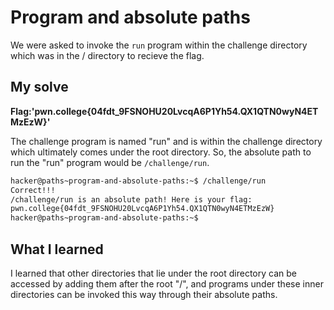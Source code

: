 # Program and absolute paths

We were asked to invoke the ``run`` program within the challenge directory which was in the / directory to recieve the flag.

## My solve
**Flag:'pwn.college{04fdt_9FSNOHU20LvcqA6P1Yh54.QX1QTN0wyN4ETMzEzW}'** 

The challenge program is named "run" and is within the challenge directory which ultimately comes under the root directory. So, the absolute path to run the "run" program would be ``/challenge/run``.

```bash
hacker@paths~program-and-absolute-paths:~$ /challenge/run
Correct!!!
/challenge/run is an absolute path! Here is your flag:
pwn.college{04fdt_9FSNOHU20LvcqA6P1Yh54.QX1QTN0wyN4ETMzEzW}
hacker@paths~program-and-absolute-paths:~$ 
```

## What I learned

I learned that other directories that lie under the root directory can be accessed by adding them after the root "/", and programs under these inner directories can be invoked this way through their absolute paths.
